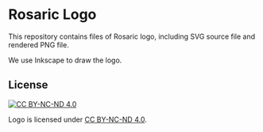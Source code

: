 # Rosaric Logo

This repository contains files of Rosaric logo, including SVG source file and rendered PNG file.

We use Inkscape to draw the logo.

## License

[![CC BY-NC-ND 4.0](https://licensebuttons.net/l/by-nc-nd/4.0/88x31.png)](https://creativecommons.org/licenses/by-nc-nd/4.0/)

Logo is licensed under [CC BY-NC-ND 4.0](https://creativecommons.org/licenses/by-nc-nd/4.0/).
